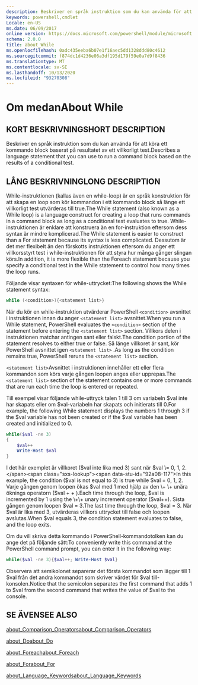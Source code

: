 ```yaml
---
description: Beskriver en språk instruktion som du kan använda för att köra ett kommando block baserat på resultatet av ett villkorligt test.
keywords: powershell,cmdlet
Locale: en-US
ms.date: 06/09/2017
online version: https://docs.microsoft.com/powershell/module/microsoft.powershell.core/about/about_while?view=powershell-6&WT.mc_id=ps-gethelp
schema: 2.0.0
title: about_While
ms.openlocfilehash: 0adc435eeba6b07e1f16aec5dd1328ddd80c4612
ms.sourcegitcommit: f874dc1d4236e06a3df195d179f59e0a7d9f8436
ms.translationtype: MT
ms.contentlocale: sv-SE
ms.lasthandoff: 10/13/2020
ms.locfileid: "93270308"
---
```

# <a name="about-while"></a><span data-ttu-id="92a08-104">Om medan</span><span class="sxs-lookup"><span data-stu-id="92a08-104">About While</span></span>

## <a name="short-description"></a><span data-ttu-id="92a08-105">KORT BESKRIVNING</span><span class="sxs-lookup"><span data-stu-id="92a08-105">SHORT DESCRIPTION</span></span>
<span data-ttu-id="92a08-106">Beskriver en språk instruktion som du kan använda för att köra ett kommando block baserat på resultatet av ett villkorligt test.</span><span class="sxs-lookup"><span data-stu-id="92a08-106">Describes a language statement that you can use to run a command block based on the results of a conditional test.</span></span>

## <a name="long-description"></a><span data-ttu-id="92a08-107">LÅNG BESKRIVNING</span><span class="sxs-lookup"><span data-stu-id="92a08-107">LONG DESCRIPTION</span></span>

<span data-ttu-id="92a08-108">While-instruktionen (kallas även en while-loop) är en språk konstruktion för att skapa en loop som kör kommandon i ett kommando block så länge ett villkorligt test utvärderas till true.</span><span class="sxs-lookup"><span data-stu-id="92a08-108">The While statement (also known as a While loop) is a language construct for creating a loop that runs commands in a command block as long as a conditional test evaluates to true.</span></span> <span data-ttu-id="92a08-109">While-instruktionen är enklare att konstruera än en for-instruktion eftersom dess syntax är mindre komplicerad.</span><span class="sxs-lookup"><span data-stu-id="92a08-109">The While statement is easier to construct than a For statement because its syntax is less complicated.</span></span> <span data-ttu-id="92a08-110">Dessutom är det mer flexibelt än den förskotts instruktionen eftersom du anger ett villkorsstyrt test i while-instruktionen för att styra hur många gånger slingan körs.</span><span class="sxs-lookup"><span data-stu-id="92a08-110">In addition, it is more flexible than the Foreach statement because you specify a conditional test in the While statement to control how many times the loop runs.</span></span>

<span data-ttu-id="92a08-111">Följande visar syntaxen för while-uttrycket:</span><span class="sxs-lookup"><span data-stu-id="92a08-111">The following shows the While statement syntax:</span></span>

```powershell
while (<condition>){<statement list>}
```

<span data-ttu-id="92a08-112">När du kör en while-instruktion utvärderar PowerShell `<condition>` avsnittet i instruktionen innan du anger `<statement list>` avsnittet.</span><span class="sxs-lookup"><span data-stu-id="92a08-112">When you run a While statement, PowerShell evaluates the `<condition>` section of the statement before entering the `<statement list>` section.</span></span> <span data-ttu-id="92a08-113">Villkors delen i instruktionen matchar antingen sant eller falskt.</span><span class="sxs-lookup"><span data-stu-id="92a08-113">The condition portion of the statement resolves to either true or false.</span></span> <span data-ttu-id="92a08-114">Så länge villkoret är sant, kör PowerShell avsnittet igen `<statement list>` .</span><span class="sxs-lookup"><span data-stu-id="92a08-114">As long as the condition remains true, PowerShell reruns the `<statement list>` section.</span></span>

<span data-ttu-id="92a08-115">`<statement list>`Avsnittet i instruktionen innehåller ett eller flera kommandon som körs varje gången loopen anges eller upprepas.</span><span class="sxs-lookup"><span data-stu-id="92a08-115">The `<statement list>` section of the statement contains one or more commands that are run each time the loop is entered or repeated.</span></span>

<span data-ttu-id="92a08-116">Till exempel visar följande while-uttryck talen 1 till 3 om variabeln $val inte har skapats eller om $val-variabeln har skapats och initierats till 0.</span><span class="sxs-lookup"><span data-stu-id="92a08-116">For example, the following While statement displays the numbers 1 through 3 if the $val variable has not been created or if the $val variable has been created and initialized to 0.</span></span>

```powershell
while($val -ne 3)
{
    $val++
    Write-Host $val
}
```

<span data-ttu-id="92a08-117">I det här exemplet är villkoret ($val inte lika med 3) sant när $val \= 0, 1, 2.</span><span class="sxs-lookup"><span data-stu-id="92a08-117">In this example, the condition ($val is not equal to 3) is true while $val \= 0, 1, 2.</span></span> <span data-ttu-id="92a08-118">Varje gången genom loopen ökas $val med 1 med hjälp av den \+ \+ unära öknings operatorn ($val \+ \+ ).</span><span class="sxs-lookup"><span data-stu-id="92a08-118">Each time through the loop, $val is incremented by 1 using the \+\+ unary increment operator ($val\+\+).</span></span> <span data-ttu-id="92a08-119">Sista gången genom loopen $val \= 3.</span><span class="sxs-lookup"><span data-stu-id="92a08-119">The last time through the loop, $val \= 3.</span></span> <span data-ttu-id="92a08-120">När $val är lika med 3, utvärderas villkors uttrycket till false och loopen avslutas.</span><span class="sxs-lookup"><span data-stu-id="92a08-120">When $val equals 3, the condition statement evaluates to false, and the loop exits.</span></span>

<span data-ttu-id="92a08-121">Om du vill skriva detta kommando i PowerShell-kommandotolken kan du ange det på följande sätt:</span><span class="sxs-lookup"><span data-stu-id="92a08-121">To conveniently write this command at the PowerShell command prompt, you can enter it in the following way:</span></span>

```powershell
while($val -ne 3){$val++; Write-Host $val}
```

<span data-ttu-id="92a08-122">Observera att semikolonet separerar det första kommandot som lägger till 1 $val från det andra kommandot som skriver värdet för $val till-konsolen.</span><span class="sxs-lookup"><span data-stu-id="92a08-122">Notice that the semicolon separates the first command that adds 1 to $val from the second command that writes the value of $val to the console.</span></span>

## <a name="see-also"></a><span data-ttu-id="92a08-123">SE ÄVEN</span><span class="sxs-lookup"><span data-stu-id="92a08-123">SEE ALSO</span></span>

[<span data-ttu-id="92a08-124">about_Comparison_Operators</span><span class="sxs-lookup"><span data-stu-id="92a08-124">about_Comparison_Operators</span></span>](about_Comparison_Operators.md)

[<span data-ttu-id="92a08-125">about_Do</span><span class="sxs-lookup"><span data-stu-id="92a08-125">about_Do</span></span>](about_Do.md)

[<span data-ttu-id="92a08-126">about_Foreach</span><span class="sxs-lookup"><span data-stu-id="92a08-126">about_Foreach</span></span>](about_Foreach.md)

[<span data-ttu-id="92a08-127">about_For</span><span class="sxs-lookup"><span data-stu-id="92a08-127">about_For</span></span>](about_For.md)

[<span data-ttu-id="92a08-128">about_Language_Keywords</span><span class="sxs-lookup"><span data-stu-id="92a08-128">about_Language_Keywords</span></span>](about_Language_Keywords.md)
